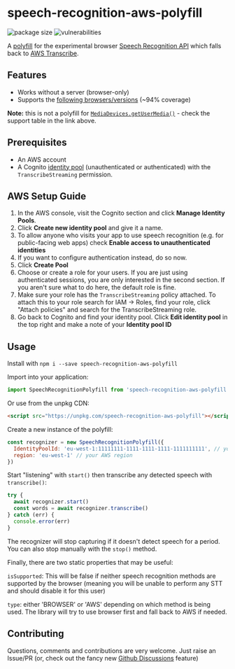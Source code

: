 speech-recognition-aws-polyfill
===

![package size](https://img.shields.io/bundlephobia/min/base-ui)
![vulnerabilities](https://img.shields.io/snyk/vulnerabilities/npm/speech-recognition-aws-polyfill)

A [polyfill](https://remysharp.com/2010/10/08/what-is-a-polyfill) for the experimental browser [Speech Recognition API](https://developer.mozilla.org/en-US/docs/Web/API/SpeechRecognition) which falls back to [AWS Transcribe](https://aws.amazon.com/transcribe/).

## Features

* Works without a server (browser-only)
* Supports the [following browsers/versions](https://caniuse.com/stream) (~94% coverage)

**Note:** this is not a polyfill for [`MediaDevices.getUserMedia()`](https://developer.mozilla.org/en-US/docs/Web/API/MediaDevices/getUserMedia) - check the support table in the link above.

## Prerequisites

* An AWS account
* A Cognito [identity pool](https://docs.aws.amazon.com/cognito/latest/developerguide/identity-pools.html) (unauthenticated or authenticated) with the `TranscribeStreaming` permission.

## AWS Setup Guide

1. In the AWS console, visit the Cognito section and click **Manage Identity Pools**.
1. Click **Create new identity pool** and give it a name.
1. To allow anyone who visits your app to use speech recognition (e.g. for public-facing web apps) check **Enable access to unauthenticated identities**
1. If you want to configure authentication instead, do so now.
1. Click **Create Pool**
1. Choose or create a role for your users. If you are just using authenticated sessions, you are only interested in the second section. If you aren't sure what to do here, the default role is fine.
1. Make sure your role has the `TranscribeStreaming` policy attached. To attach this to your role search for IAM -> Roles, find your role, click "Attach policies" and search for the TranscribeStreaming role.
1. Go back to Cognito and find your identity pool. Click **Edit identity pool** in the top right and make a note of your **Identity pool ID**

## Usage

Install with `npm i --save speech-recognition-aws-polyfill`

Import into your application: 
```javascript
import SpeechRecognitionPolyfill from 'speech-recognition-aws-polyfill'
```

Or use from the unpkg CDN: 
```html
<script src="https://unpkg.com/speech-recognition-aws-polyfill"></script>
```

Create a new instance of the polyfill:

```javascript
const recognizer = new SpeechRecognitionPolyfill({
  IdentityPoolId: 'eu-west-1:11111111-1111-1111-1111-1111111111', // your Identity Pool ID
  region: 'eu-west-1' // your AWS region
})
```

Start "listening" with `start()` then transcribe any detected speech with `transcribe()`:

```javascript
try {
  await recognizer.start()
  const words = await recognizer.transcribe()
} catch (err) {
  console.error(err)
}
```
The recognizer will stop capturing if it doesn't detect speech for a period. You can also stop manually with the `stop()` method.

Finally, there are two static properties that may be useful:

`isSupported`: This will be false if neither speech recognition methods are supported by the browser (meaning you will be unable to perform any STT and should disable it for this user)

`type`: either 'BROWSER' or 'AWS' depending on which method is being used. The library will try to use browser first and fall back to AWS if needed.

## Contributing

Questions, comments and contributions are very welcome. Just raise an Issue/PR (or, check out the fancy new [Github Discussions](https://github.com/ceuk/speech-recognition-aws-polyfill/discussions) feature)
